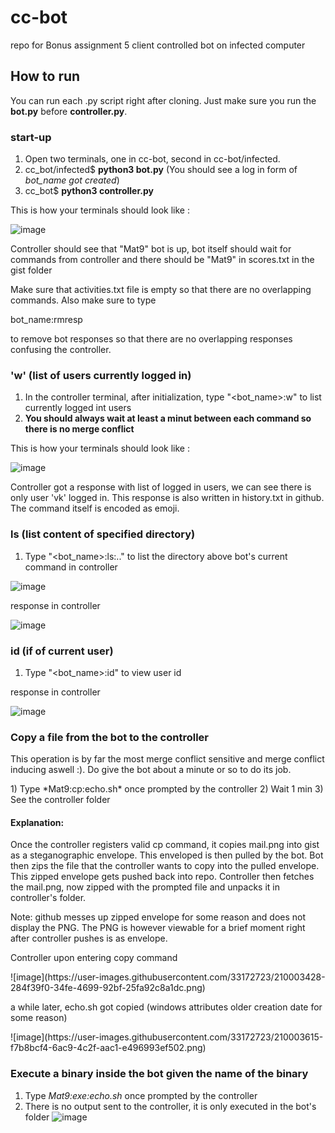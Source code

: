 # cc-bot

repo for Bonus assignment 5
client controlled bot on infected computer

## How to run
You can run each .py script right after cloning. Just make sure you run the **bot.py** before **controller.py**.

### start-up

1) Open two terminals, one in cc-bot, second in cc-bot/infected.
2) cc_bot/infected$ **python3 bot.py**
(You should see a log in form of *bot_name got created*)
3) cc_bot$ **python3 controller.py**

<p>This is how your terminals should look like :</p>

![image](https://user-images.githubusercontent.com/33172723/209997926-be258824-3830-43d4-8ce2-a11f8c5b2d2d.png)

<p> Controller should see that "Mat9" bot is up, bot itself should wait for commands from controller and there should be "Mat9" in scores.txt in the gist folder</p>
<p>Make sure that activities.txt file is empty so that there are no overlapping commands. Also make sure to type</p>
bot_name:rmresp
<p> to remove bot responses so that there are no overlapping responses confusing the controller. </p>

### 'w'   (list of users currently logged in)
1) In the controller terminal, after initialization, type "<bot_name>:w" to list currently logged int users
2) **You should always wait at least a minut between each command so there is no merge conflict**
<p>This is how your terminals should look like :</p>

![image](https://user-images.githubusercontent.com/33172723/210000944-d6bdd4bc-53f7-4bb8-a43c-9c7e5aef1b66.png)

<p>Controller got a response with list of logged in users, we can see there is only user 'vk' logged in. This response is also written in history.txt in github. The command itself is encoded as emoji. </p>

### ls <PATH> (list content of specified directory)
1) Type "<bot_name>:ls:.." to list the directory above bot's current command in controller
  
![image](https://user-images.githubusercontent.com/33172723/210002714-00e1cb49-4f79-4630-a747-6aa7f5b03692.png)
  
response in controller
  
![image](https://user-images.githubusercontent.com/33172723/210003018-2184bd41-57bf-4e11-9537-c41a1f15c9c6.png)

### id (if of current user)
1) Type "<bot_name>:id" to view user id
  
response in controller
  
![image](https://user-images.githubusercontent.com/33172723/210003222-c9d6cdbf-4e05-47d9-b1f1-ccb30d1a551f.png)

  
### Copy a file from the bot to the controller
<p>This operation is by far the most merge conflict sensitive and merge conflict inducing aswell :). Do give the bot about a minute or so to do its job. </p>
1) Type *Mat9:cp:echo.sh* once prompted by the controller
2) Wait 1 min
3) See the controller folder


#### Explanation:
Once the controller registers valid cp command, it copies mail.png into gist as a steganographic envelope. This enveloped is then pulled by the bot. Bot then zips the file that the controller wants to copy into the pulled envelope. This zipped envelope gets pushed back into repo. Controller then fetches the mail.png, now zipped with the prompted file and unpacks it in controller's folder.
<p>Note: github messes up zipped envelope for some reason and does not display the PNG. The PNG is however viewable for a brief moment right after controller pushes is as envelope. </p>

<p>Controller upon entering copy command</p>
![image](https://user-images.githubusercontent.com/33172723/210003428-284f39f0-34fe-4699-92bf-25fa92c8a1dc.png)
<p> a while later, echo.sh got copied (windows attributes older creation date for some reason)</p>
![image](https://user-images.githubusercontent.com/33172723/210003615-f7b8bcf4-6ac9-4c2f-aac1-e496993ef502.png)


### Execute a binary inside the bot given the name of the binary
1) Type *Mat9:exe:echo.sh* once prompted by the controller
2) There is no output sent to the controller, it is only executed in the bot's folder
![image](https://user-images.githubusercontent.com/33172723/210004365-3eda0d1c-7a4f-4af6-8fb7-3a5a53dce200.png)




